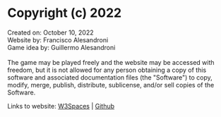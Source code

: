 # Copyright (c) 2022
Created on: October 10, 2022<br>
Website by: Francisco Alesandroni<br>
Game idea by: Guillermo Alesandroni<br><br>
The game may be played freely and the website may be accessed with freedom, but it is not allowed for any person obtaining a copy of this software and associated documentation files (the "Software") to copy, modify, merge, publish, distribute, sublicense, and/or sell copies of the Software.

Links to website: [W3Spaces](https://triplesgame.w3spaces.com) | [Github](https://franciscoales.github.io/triples)
